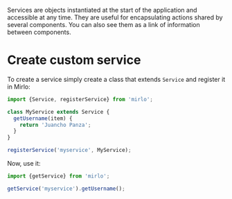 Services are objects instantiated at the start of the application and accessible
at any time. They are useful for encapsulating actions shared by several
components. You can also see them as a link of information between components.

# Create custom service

To create a service simply create a class that extends `Service` and register it
in Mirlo:

```javascript
import {Service, registerService} from 'mirlo';

class MyService extends Service {
  getUsername(item) {
    return 'Juancho Panza';
  }
}

registerService('myservice', MyService);
```

Now, use it:

```javascript
import {getService} from 'mirlo';

getService('myservice').getUsername();
```
